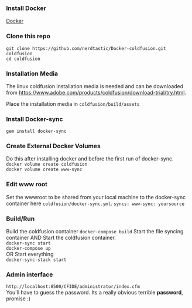 ### Install Docker
<a href="https://docs.docker.com/install/" target="_blank">Docker</a>

### Clone this repo
`git clone https://github.com/nerdtastic/Docker-coldfusion.git coldfusion`<br />
`cd coldfusion`

### Installation Media
The linux coldfusion installation media is needed and can be downloaded from https://www.adobe.com/products/coldfusion/download-trial/try.html.

Place the installation media in `coldfusion/build/assets`

### Install Docker-sync
`gem install docker-sync`

### Create External Docker Volumes
Do this after installing docker and before the first run of docker-sync.<br />
`docker volume create coldfusion`<br />
`docker volume create www-sync`

### Edit www root
Set the wwwroot to be shared from your local machine to the docker-sync container here `coldfusion/docker-sync.yml`.
`syncs:
	www-sync:
		yoursource`

### Build/Run
Build the coldfusion container
`docker-compose build`
Start the file syncing container AND Start the coldfusion container.<br />
`docker-sync start`<br />
`docker-compose up`<br />
OR Start everything<br />
`docker-sync-stack start`

### Admin interface
`http://localhost:8500/CFIDE/administrator/index.cfm`<br />
You'll have to guess the password. Its a really obvious terrible <strong>password</strong>, promise :)
